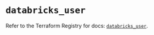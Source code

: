 # `databricks_user`

Refer to the Terraform Registry for docs: [`databricks_user`](https://registry.terraform.io/providers/databricks/databricks/1.48.1/docs/resources/user).
